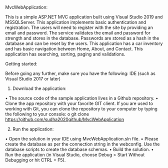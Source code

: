 MvcWebApplication:

This is a simple ASP.NET MVC application built using Visual Studio 2019 and MSSQLServer. This application implements basic authentication and registration. The users will need to register with the site by providing an email and password. The service validates the email and password for strength and stores in the database. Passwords are stored as a hash in the database and can be reset by the users. This application has a car inventory and has basic navigation between Home, About, and Contact.  This application has searching, sorting, paging and validations.

Getting started:

Before going any further, make sure you have the following:
  IDE (such as Visual Studio 2017 or later)


1. Download the application:

•	The source code of the sample application lives in a Github repository.
•	Clone the app repository with your favorite GIT client. If you are used to working with Git, you can clone the repository to your computer by typing the following to your console:
o	git clone https://github.com/sudha2020github/MvcWebApplication


2. Run the application:

•	Open the solution in your IDE using MvcWebApplication.sln file.
•	Please create the database as per the connection string in the webconfig. Use the database scripts to create the database schemas.
•	Build the solution.
•	Run the application (in Visual Studio, choose Debug > Start Without Debugging or hit CTRL + F5).  


